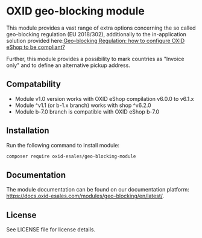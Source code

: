 OXID geo-blocking module
========================

This module provides a vast range of extra options concerning the so called geo-blocking regulation (EU 2018/302), additionally to the in-application solution provided here:[Geo-blocking Regulation: how to configure OXID eShop to be compliant?](https://forum.oxid-esales.com/t/geo-blocking-regulation-how-to-configure-oxid-eshop-to-be-compliant/)

Further, this module provides a possibility to mark countries as "Invoice only" and to define an alternative pickup address.

## Compatability

* Module v1.0 version works with OXID eShop compilation v6.0.0 to v6.1.x
* Module ^v1.1 (or b-1.x branch) works with shop ^v6.2.0
* Module b-7.0 branch is compatible with OXID eShop b-7.0

## Installation

Run the following command to install module:

```bash
composer require oxid-esales/geo-blocking-module
```

## Documentation

The module documentation can be found on our documentation platform: https://docs.oxid-esales.com/modules/geo-blocking/en/latest/.

## License

See LICENSE file for license details.

